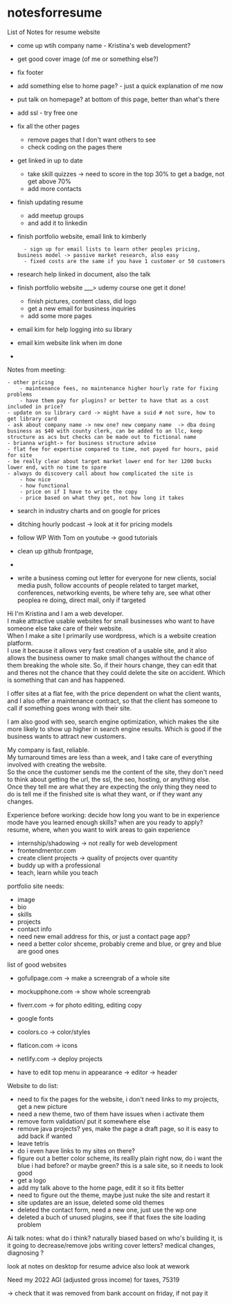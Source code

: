 # notesforresume
List of Notes for resume website
- come up wtih company name - Kristina's web development?
- get good cover image (of me or something else?)
- fix footer
- add something else to home page? - just a quick explanation of me now
- put talk on homepage? at bottom of this page, better than what's there
- add ssl - try free one
- fix all the other pages
	- remove pages that I don't want others to see
	- check coding on the pages there
- get linked in up to date
	- take skill quizzes -> need to score in the top 30% to get a badge, not get above 70%
	- add more contacts
- finish updating resume
	- add meetup groups
	- and add it to linkedin
	

- finish portfolio website, email link to kimberly

		- sign up for email lists to learn other peoples pricing, business model -> passive market research, also easy
		- fixed costs are the same if you have 1 customer or 50 customers


- research help linked in document, also the talk

- finish portfolio website  ___> udemy course one get it done!
	- finish pictures, content class, did logo
	- get a new email for business inquiries
	- add some more pages

- email kim for help logging into su library
- email kim website link when im done
- 
Notes from meeting:
	
	- other pricing
	 	- maintenance fees, no maintenance higher hourly rate for fixing problems 
	 	- have them pay for plugins? or better to have that as a cost included in price?
	- update on su library card -> might have a suid # not sure, how to get library card
	- ask about company name -> new one? new company name  -> dba doing business as $40 with county clerk, can be added to an llc, keep structure as acs but checks can be made out to fictional name
	- brianna wright-> for business structure advise
	- flat fee for expertise compared to time, not payed for hours, paid for site
	- be really clear about target market lower end for her 1200 bucks lower end, with no time to spare
	- always do discovery call about how complicated the site is
		- how nice 
		- how functional 
		- price on if I have to write the copy
		- price based on what they get, not how long it takes

- search in industry charts and  on google for prices 

- ditching hourly podcast -> look at it for pricing models

- follow WP With Tom on youtube -> good tutorials


- clean up github frontpage, 
- 
- write a business coming out letter for everyone for new clients, social media push, follow accounts of people related to target market, conferences, networking events, be where tehy are, see what other peoplea re doing, direct mail, only if targeted 

Hi I'm Kristina and I am a web developer.  
I make attractive usable websites for small businesses who want to have someone else take care of their website.  
When I make a site I primarily use wordpress, which is a website creation platform.  
I use it because it allows very fast creation of a usable site, and it also allows the business owner to make small changes without the chance of them breaking the whole site. 
So, if their hours change, they can edit that and theres not the chance that they could delete the site on accident.  Which is something that can and has happened.  

I offer sites at a flat fee, with the  price dependent on what the client wants, and I also offer a maintenance contract, so that the client has someone to call if something goes wrong with their site.  

I am also good with seo, search engine optimization, which makes the site more likely to show up higher in search engine results.  Which is good if the business wants to attract new customers.

My company is fast, reliable.  
My turnaround times are less than a week, and I take care of everything involved with creating the website.  
So the once the customer sends me the content of the site, they don't need to think about getting the url, the ssl, the seo, hosting, or anything else.
Once they tell me are what they are expecting the only thing they need to do is tell me if the finished site is what they want, or if they want any changes.



Experience before working:
decide how long you want to be in experience mode
have you learned enough skills?
when are you ready to apply?
resume, where, when you want to wirk
areas to gain experience
- internship/shadowing -> not really for web development
- frontendmentor.com
- create client projects -> quality of projects over quantity
- buddy up with a professional
- teach, learn while you teach

portfolio site needs:
- image 
- bio 
- skills 
- projects 
- contact info
- need new email address for this, or just a contact page app?
- need a better color shceme, probably creme and blue, or grey and blue are good ones

list of good websites
- gofullpage.com -> make a screengrab of a whole site
- mockupphone.com -> show whole screengrab
- fiverr.com -> for photo editing, editing copy
- google fonts
- coolors.co -> color/styles
- flaticon.com -> icons
- netlify.com -> deploy projects


- have to edit top menu in appearance -> editor -> header


Website to do list:

- need to fix the pages for the website, i don't need links to my projects, get a new picture
- need a new theme, two of them have issues when i activate them
- remove form validation/ put it somewhere else
- remove java projects? yes, make the page a draft page, so it is easy to add back if wanted
- leave tetris
- do i even have links to my sites on there?
- figure out a better color scheme, its reallly plain right now, do i want the blue i had before? or maybe green? this is a sale site, so it needs to look good
- get a logo
- add my talk above to the home page, edit it so it fits better
- need to figure out the theme, maybe just nuke the site and restart it
- site updates are an issue, deleted some old themes
- deleted the contact form, need a new one, just use the wp one
- deleted a buch of unused plugins, see if that fixes the site loading problem

Ai talk notes:
what do i think?
naturally biased based on who's building it,
is it going to decrease/remove jobs
writing cover letters?
medical changes, diagnosing ?


look at notes on desktop for resume advice
also look at wework



Need my 2022 AGI (adjusted gross income) for taxes, 75319



-> check that it was removed from bank account on friday, if not pay it
